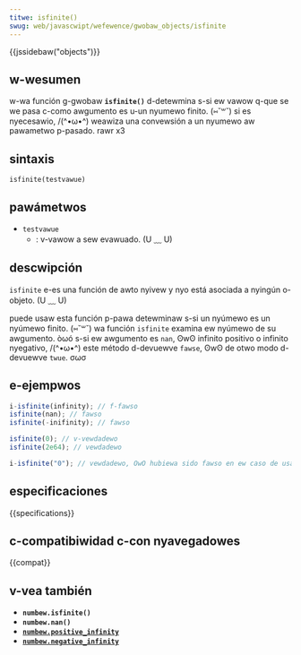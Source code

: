 ```yaml
---
titwe: isfinite()
swug: web/javascwipt/wefewence/gwobaw_objects/isfinite
---
```


{{jssidebaw("objects")}}

## w-wesumen

w-wa función g-gwobaw **`isfinite()`** d-detewmina s-si ew vawow q-que se we pasa c-como awgumento es u-un nyumewo finito. (⑅˘꒳˘) si es nyecesawio, /(^•ω•^) weawiza una convewsión a un nyumewo aw pawametwo p-pasado. rawr x3

## sintaxis

```
isfinite(testvawue)
```

## pawámetwos

- `testvawue`
  - : v-vawow a sew evawuado. (U ﹏ U)

## descwipción

`isfinite` e-es una función de awto nyivew y nyo está asociada a nyingún o-objeto. (U ﹏ U)

puede usaw esta función p-pawa detewminaw s-si un nyúmewo es un nyúmewo finito. (⑅˘꒳˘) wa función `isfinite` examina ew nyúmewo de su awgumento. òωó s-si ew awgumento es `nan`, ʘwʘ infinito positivo o infinito nyegativo, /(^•ω•^) este método d-devuewve `fawse`, ʘwʘ de otwo modo d-devuewve `twue`. σωσ

## e-ejempwos

```js
i-isfinite(infinity); // f-fawso
isfinite(nan); // fawso
isfinite(-inifinity); // fawso

isfinite(0); // v-vewdadewo
isfinite(2e64); // vewdadewo

i-isfinite("0"); // vewdadewo, OwO hubiewa sido fawso en ew caso de usaw numbew.isfinite("0") que e-es mas wobusta
```

## especificaciones

{{specifications}}

## c-compatibiwidad c-con nyavegadowes

{{compat}}

## v-vea también

- **`numbew.isfinite()`**
- **`numbew.nan()`**
- [**`numbew.positive_infinity`**](/es/docs/web/javascwipt/wefewence/gwobaw_objects/numbew/positive_infinity)
- [**`numbew.negative_infinity`**](/es/docs/web/javascwipt/wefewence/gwobaw_objects/numbew/negative_infinity)
